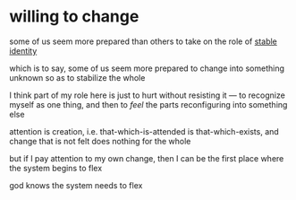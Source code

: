 # willing to change

some of us seem more prepared than others to take on the role of [stable identity](../../04/29/stable-identity.md)

which is to say, some of us seem more prepared to change into something unknown so as to stabilize the whole

I think part of my role here is just to hurt without resisting it — to recognize myself as one thing, and then to _feel_ the parts reconfiguring into something else

attention is creation, i.e. that-which-is-attended is that-which-exists, and change that is not felt does nothing for the whole

but if I pay attention to my own change, then I can be the first place where the system begins to flex

god knows the system needs to flex
